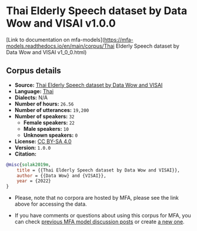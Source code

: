 # Thai Elderly Speech dataset by Data Wow and VISAI v1.0.0

[Link to documentation on mfa-models](https://mfa-models.readthedocs.io/en/main/corpus/Thai Elderly Speech dataset by Data Wow and VISAI v1_0_0.html)

## Corpus details

- **Source:** [Thai Elderly Speech dataset by Data Wow and VISAI](https://github.com/VISAI-DATAWOW/Thai-Elderly-Speech-dataset/releases/tag/v1.0.0)
- **Language:** [Thai](https://en.wikipedia.org/wiki/Thai_language)
- **Dialects:** N/A
- **Number of hours:** `26.56`
- **Number of utterances:** `19,200`
- **Number of speakers:** `32`
  - **Female speakers:** `22`
  - **Male speakers:** `10`
  - **Unknown speakers:** `0`
- **License:** [CC BY-SA 4.0](https://creativecommons.org/licenses/by-sa/4.0/)
- **Version:** `1.0.0`
- **Citation:**
```bibtex
@misc{solak2019m,
	title = {{Thai Elderly Speech dataset by Data Wow and VISAI}},
	author = {{Data Wow} and {VISAI}},
	year = {2022}
}
```

- Please, note that no corpora are hosted by MFA, please see the link above for accessing the data.

- If you have comments or questions about using this corpus for MFA, you can check [previous MFA model discussion posts](https://github.com/MontrealCorpusTools/mfa-models/discussions?discussions_q=Thai+Elderly+Speech+dataset+by+Data+Wow+and+VISAI+v1.0.0) or create [a new one](https://github.com/MontrealCorpusTools/mfa-models/discussions/new).
